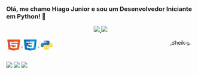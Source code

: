### Olá, me chamo Hiago Junior e sou um Desenvolvedor Iniciante em Python! 👋
<div align="center">
  <a href="https://github.com/hiagoj4zz/">
  <img height="180em" src="https://github-readme-stats.vercel.app/api?username=hiagoj4zz&show_icons=true&theme=blue-green&include_all_commits=true&count_private=true"/>
  <img height="180em" src="https://github-readme-stats.vercel.app/api/top-langs/?username=hiagoj4zz&layout=compact&langs_count=7&theme=blue-green"/>
</div>
<div style="display: inline_block"><br>
  <img align="center" alt="jazz-HTML" height="30" width="40" src="https://raw.githubusercontent.com/devicons/devicon/master/icons/html5/html5-original.svg">
  <img align="center" alt="jazz-CSS" height="30" width="40" src="https://raw.githubusercontent.com/devicons/devicon/master/icons/css3/css3-original.svg">
  <img align="center" alt="jazz-Python" height="30" width="40" src="https://raw.githubusercontent.com/devicons/devicon/master/icons/python/python-original.svg">
  <img align="right" alt="Sheik-pic" height="150" style="border-radius:50px;" src="https://static.wikia.nocookie.net/liberproeliis/images/2/28/Jotaro_1.png/revision/latest?cb=20180404233619&path-prefix=pt-br">
</div>
  
  ##
 
<div> 
  <a href="https://www.instagram.com/hiag0jr/" target="_blank"><img src="https://img.shields.io/badge/-Instagram-%23E4405F?style=for-the-badge&logo=instagram&logoColor=white" target="_blank"></a>
  <a href = "mailto:hiago_j@hotmail.com"><img src="https://img.shields.io/badge/-Gmail-%23333?style=for-the-badge&logo=gmail&logoColor=white" target="_blank"></a>
  <a href="https://www.linkedin.com/in/hiagojunior/" target="_blank"><img src="https://img.shields.io/badge/-LinkedIn-%230077B5?style=for-the-badge&logo=linkedin&logoColor=white" target="_blank"></a> 

</div>

